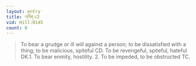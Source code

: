 ```yaml
---
layout: entry
title: འཁོན་√2
vid: Hill:0145
count: 0
---
```

> To bear a grudge or ill will against a person; to be dissatisfied with a thing; to be malicious, spiteful CD\. To be revengeful, spiteful, hateful DK\.1\. To bear enmity, hostility\. 2\. To be impeded, to be obstructed TC\.


